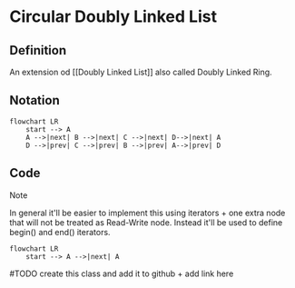 # Circular Doubly Linked List
## Definition
An extension od [[Doubly Linked List]] also called Doubly Linked Ring.

## Notation
```mermaid
flowchart LR
    start --> A 
    A -->|next| B -->|next| C -->|next| D-->|next| A
	D -->|prev| C -->|prev| B -->|prev| A-->|prev| D
```

## Code
> [!note]
> In general it'll be easier to implement this using iterators + one extra node that will not be treated as Read-Write node. Instead it'll be used to define begin() and end() iterators.
```mermaid
flowchart LR
    start --> A -->|next| A
```

#TODO  create this class and add it to github + add link here